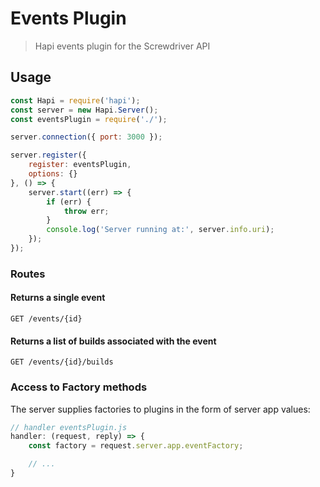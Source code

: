 # Events Plugin
> Hapi events plugin for the Screwdriver API

## Usage

```javascript
const Hapi = require('hapi');
const server = new Hapi.Server();
const eventsPlugin = require('./');

server.connection({ port: 3000 });

server.register({
    register: eventsPlugin,
    options: {}
}, () => {
    server.start((err) => {
        if (err) {
            throw err;
        }
        console.log('Server running at:', server.info.uri);
    });
});

```

### Routes

#### Returns a single event
`GET /events/{id}`

#### Returns a list of builds associated with the event
`GET /events/{id}/builds`

### Access to Factory methods
The server supplies factories to plugins in the form of server app values:

```js
// handler eventsPlugin.js
handler: (request, reply) => {
    const factory = request.server.app.eventFactory;

    // ...
}
```
